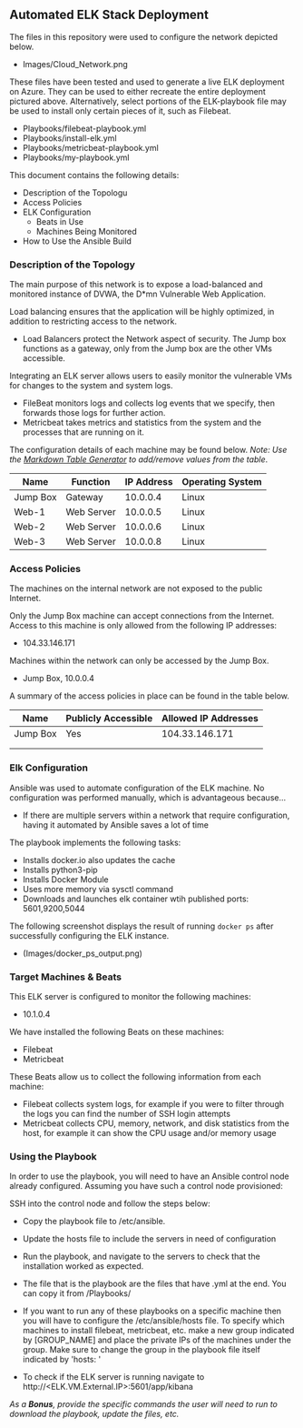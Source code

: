 ## Automated ELK Stack Deployment

The files in this repository were used to configure the network depicted below.

- Images/Cloud_Network.png

These files have been tested and used to generate a live ELK deployment on Azure. They can be used to either recreate the entire deployment pictured above. Alternatively, select portions of the ELK-playbook file may be used to install only certain pieces of it, such as Filebeat.

  - Playbooks/filebeat-playbook.yml
  - Playbooks/install-elk.yml
  - Playbooks/metricbeat-playbook.yml
  - Playbooks/my-playbook.yml

This document contains the following details:
- Description of the Topologu
- Access Policies
- ELK Configuration
  - Beats in Use
  - Machines Being Monitored
- How to Use the Ansible Build


### Description of the Topology

The main purpose of this network is to expose a load-balanced and monitored instance of DVWA, the D*mn Vulnerable Web Application.

Load balancing ensures that the application will be highly optimized, in addition to restricting access to the network.
- Load Balancers protect the Network aspect of security. The Jump box functions as a gateway, only from the  Jump box are the other VMs accessible.

Integrating an ELK server allows users to easily monitor the vulnerable VMs for changes to the system and system logs.
- FileBeat monitors logs and collects log events that we specify, then forwards those logs for further action.
- Metricbeat takes metrics and statistics from the system and the processes that are running on it.

The configuration details of each machine may be found below.
_Note: Use the [Markdown Table Generator](http://www.tablesgenerator.com/markdown_tables) to add/remove values from the table_.

| Name     | Function   | IP Address | Operating System |
|----------|------------|------------|------------------|
| Jump Box | Gateway    | 10.0.0.4   | Linux            |
| Web-1    | Web Server | 10.0.0.5   | Linux            |
| Web-2    | Web Server | 10.0.0.6   | Linux            |
| Web-3    | Web Server | 10.0.0.8   | Linux            |

### Access Policies

The machines on the internal network are not exposed to the public Internet. 

Only the Jump Box machine can accept connections from the Internet. Access to this machine is only allowed from the following IP addresses:
- 104.33.146.171

Machines within the network can only be accessed by the Jump Box.
- Jump Box, 10.0.0.4 

A summary of the access policies in place can be found in the table below.

| Name     | Publicly Accessible | Allowed IP Addresses |
|----------|---------------------|----------------------|
| Jump Box | Yes                 | 104.33.146.171       |
|          |                     |                      |
|          |                     |                      |

### Elk Configuration

Ansible was used to automate configuration of the ELK machine. No configuration was performed manually, which is advantageous because...
- If there are multiple servers within a network that require configuration, having it automated by Ansible saves a lot of time

The playbook implements the following tasks:
- Installs docker.io also updates the cache
- Installs python3-pip
- Installs Docker Module
- Uses more memory via sysctl command
- Downloads and launches elk container wtih published ports: 5601,9200,5044

The following screenshot displays the result of running `docker ps` after successfully configuring the ELK instance.

- (Images/docker_ps_output.png)

### Target Machines & Beats
This ELK server is configured to monitor the following machines:
- 10.1.0.4

We have installed the following Beats on these machines:
- Filebeat
- Metricbeat

These Beats allow us to collect the following information from each machine:
- Filebeat collects system logs, for example if you were to filter through the logs you can find the number of SSH login attempts
- Metricbeat collects CPU, memory, network, and disk statistics from the host, for example it can show the CPU usage and/or memory usage

### Using the Playbook
In order to use the playbook, you will need to have an Ansible control node already configured. Assuming you have such a control node provisioned: 

SSH into the control node and follow the steps below:
- Copy the playbook file to /etc/ansible.
- Update the hosts file to include the servers in need of configuration
- Run the playbook, and navigate to the servers to check that the installation worked as expected.

- The file that is the playbook are the files that have .yml at the end. You can copy it from /Playbooks/
- If you want to run any of these playbooks on a specific machine then you will have to configure the /etc/ansible/hosts file. To specify which machines to install filebeat, metricbeat, etc.
make a new group indicated by [GROUP_NAME] and place the private IPs of the machines under the group. Make sure to change the group in the playbook file itself indicated by 'hosts: '
- To check if the ELK server is running navigate to http://<ELK.VM.External.IP>:5601/app/kibana

_As a **Bonus**, provide the specific commands the user will need to run to download the playbook, update the files, etc._
